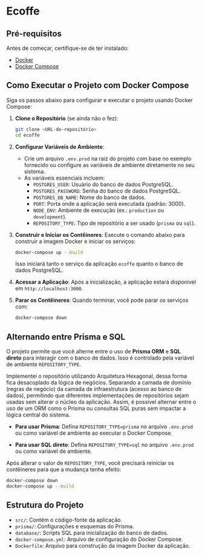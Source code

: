 # Ecoffe 

## Pré-requisitos

Antes de começar, certifique-se de ter instalado:
- [Docker](https://www.docker.com/get-started)
- [Docker Compose](https://docs.docker.com/compose/install/)

## Como Executar o Projeto com Docker Compose

Siga os passos abaixo para configurar e executar o projeto usando Docker Compose:

1. **Clone o Repositório** (se ainda não o fez):
   ```bash
   git clone <URL-do-repositório>
   cd ecoffe
   ```

2. **Configurar Variáveis de Ambiente**:
   - Crie um arquivo `.env.prod` na raiz do projeto com base no exemplo fornecido ou configure as variáveis de ambiente diretamente no seu sistema.
   - As variáveis essenciais incluem:
     - `POSTGRES_USER`: Usuário do banco de dados PostgreSQL.
     - `POSTGRES_PASSWORD`: Senha do banco de dados PostgreSQL.
     - `POSTGRES_DB_NAME`: Nome do banco de dados.
     - `PORT`: Porta onde a aplicação será executada (padrão: 3000).
     - `NODE_ENV`: Ambiente de execução (ex.: `production` ou `development`).
     - `REPOSITORY_TYPE`: Tipo de repositório a ser usado (`prisma` ou `sql`).

3. **Construir e Iniciar os Contêineres**:
   Execute o comando abaixo para construir a imagem Docker e iniciar os serviços:
   ```bash
   docker-compose up --build
   ```
   Isso iniciará tanto o serviço da aplicação `ecoffe` quanto o banco de dados PostgreSQL.

4. **Acessar a Aplicação**:
   Após a inicialização, a aplicação estará disponível em `http://localhost:3000`.

5. **Parar os Contêineres**:
   Quando terminar, você pode parar os serviços com:
   ```bash
   docker-compose down
   ```

## Alternando entre Prisma e SQL

O projeto permite que você alterne entre o uso de **Prisma ORM** e **SQL direto** para interagir com o banco de dados. Isso é controlado pela variável de ambiente `REPOSITORY_TYPE`.

Implementei o repositório utilizando Arquitetura Hexagonal, dessa forma fica desacoplado da lógica de negócios. Separando a camada de domínio (regras de negócio) da camada de infraestrutura (acesso ao banco de dados), permitindo que diferentes implementações de repositórios sejam usadas sem alterar o núcleo da aplicação. Assim, é possível alternar entre o uso de um ORM como o Prisma ou consultas SQL puras sem impactar a lógica central do sistema.

- **Para usar Prisma**:
  Defina `REPOSITORY_TYPE=prisma` no arquivo `.env.prod` ou como variável de ambiente ao executar o Docker Compose.

- **Para usar SQL direto**:
  Defina `REPOSITORY_TYPE=sql` no arquivo `.env.prod` ou como variável de ambiente.

Após alterar o valor de `REPOSITORY_TYPE`, você precisará reiniciar os contêineres para que a mudança tenha efeito:
```bash
docker-compose down
docker-compose up --build
```

## Estrutura do Projeto

- `src/`: Contém o código-fonte da aplicação.
- `prisma/`: Configurações e esquemas do Prisma.
- `database/`: Scripts SQL para inicialização do banco de dados.
- `docker-compose.yml`: Arquivo de configuração do Docker Compose.
- `Dockerfile`: Arquivo para construção da imagem Docker da aplicação.